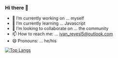 ### Hi there 👋

- 🔭 I’m currently working on ... myself
- 🌱 I’m currently learning ... Javascript
- 👯 I’m looking to collaborate on ... the community
- 📫 How to reach me: ... ivan_reyesl5@outlook.com
- 😄 Pronouns: ... he/his

[![Top Langs](https://github-readme-stats.vercel.app/api/top-langs/?username=IvanReyesl7anuraghazra&layout=compact)](https://github.com/anuraghazra/github-readme-stats)
